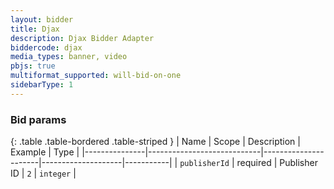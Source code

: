 ```yaml
---
layout: bidder
title: Djax
description: Djax Bidder Adapter
biddercode: djax
media_types: banner, video
pbjs: true
multiformat_supported: will-bid-on-one
sidebarType: 1
---
```


### Bid params

{: .table .table-bordered .table-striped }
| Name          | Scope                      | Description          | Example            | Type      |
|---------------|----------------------------|----------------------|--------------------|-----------|
| `publisherId` |        required            |    Publisher ID      |         `2`        | `integer` |
